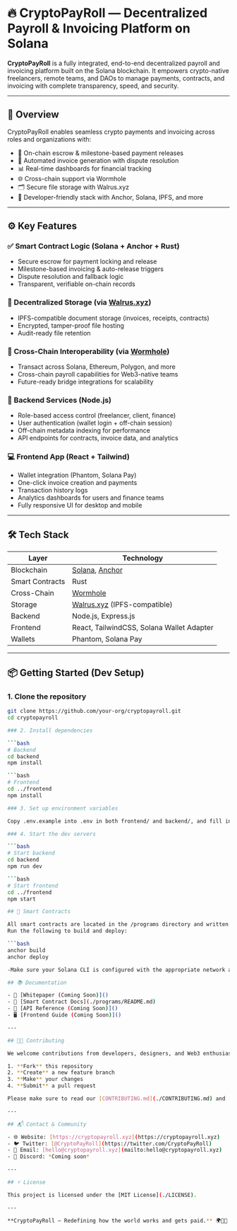 # 🔥 CryptoPayRoll — Decentralized Payroll & Invoicing Platform on Solana

**CryptoPayRoll** is a fully integrated, end-to-end decentralized payroll and invoicing platform built on the Solana blockchain. It empowers crypto-native freelancers, remote teams, and DAOs to manage payments, contracts, and invoicing with complete transparency, speed, and security.

---

## 🚀 Overview

CryptoPayRoll enables seamless crypto payments and invoicing across roles and organizations with:

- 🔐 On-chain escrow & milestone-based payment releases  
- 📄 Automated invoice generation with dispute resolution  
- 📊 Real-time dashboards for financial tracking  
- 🌐 Cross-chain support via Wormhole  
- 🗂 Secure file storage with Walrus.xyz  
- 🧠 Developer-friendly stack with Anchor, Solana, IPFS, and more

---

## ⚙️ Key Features

### ✅ Smart Contract Logic (Solana + Anchor + Rust)
- Secure escrow for payment locking and release  
- Milestone-based invoicing & auto-release triggers  
- Dispute resolution and fallback logic  
- Transparent, verifiable on-chain records

### 📂 Decentralized Storage (via [Walrus.xyz](https://walrus.xyz))
- IPFS-compatible document storage (invoices, receipts, contracts)  
- Encrypted, tamper-proof file hosting  
- Audit-ready file retention

### 🔁 Cross-Chain Interoperability (via [Wormhole](https://wormhole.com))
- Transact across Solana, Ethereum, Polygon, and more  
- Cross-chain payroll capabilities for Web3-native teams  
- Future-ready bridge integrations for scalability

### 🧩 Backend Services (Node.js)
- Role-based access control (freelancer, client, finance)  
- User authentication (wallet login + off-chain session)  
- Off-chain metadata indexing for performance  
- API endpoints for contracts, invoice data, and analytics

### 💻 Frontend App (React + Tailwind)
- Wallet integration (Phantom, Solana Pay)  
- One-click invoice creation and payments  
- Transaction history logs  
- Analytics dashboards for users and finance teams  
- Fully responsive UI for desktop and mobile

---

## 🛠️ Tech Stack

| Layer         | Technology                        |
|--------------|-----------------------------------|
| Blockchain    | [Solana](https://solana.com), [Anchor](https://project-serum.github.io/anchor/) |
| Smart Contracts | Rust                            |
| Cross-Chain   | [Wormhole](https://wormhole.com)  |
| Storage       | [Walrus.xyz](https://walrus.xyz) (IPFS-compatible) |
| Backend       | Node.js, Express.js               |
| Frontend      | React, TailwindCSS, Solana Wallet Adapter |
| Wallets       | Phantom, Solana Pay               |

---

## 📦 Getting Started (Dev Setup)

### 1. Clone the repository

```bash
git clone https://github.com/your-org/cryptopayroll.git
cd cryptopayroll

### 2. Install dependencies

```bash
# Backend
cd backend
npm install

```bash
# Frontend
cd ../frontend
npm install

### 3. Set up environment variables

Copy .env.example into .env in both frontend/ and backend/, and fill in required API keys, Solana RPC URLs, and contract addresses.

### 4. Start the dev servers

```bash
# Start backend
cd backend
npm run dev

```bash
# Start frontend
cd ../frontend
npm start

## 📄 Smart Contracts

All smart contracts are located in the /programs directory and written in Rust using the Anchor framework.
Run the following to build and deploy:

```bash
anchor build
anchor deploy

-Make sure your Solana CLI is configured with the appropriate network and wallet. 

## 📚 Documentation

- 📄 [Whitepaper (Coming Soon)]()
- 📘 [Smart Contract Docs](./programs/README.md)
- 🔌 [API Reference (Coming Soon)]()
- 🖥️ [Frontend Guide (Coming Soon)]()

---

## 🧑‍💻 Contributing

We welcome contributions from developers, designers, and Web3 enthusiasts! To get started:

1. **Fork** this repository  
2. **Create** a new feature branch  
3. **Make** your changes  
4. **Submit** a pull request  

Please make sure to read our [CONTRIBUTING.md](./CONTRIBUTING.md) and [CODE_OF_CONDUCT.md](./CODE_OF_CONDUCT.md) before contributing.

---

## 📬 Contact & Community

- 🌐 Website: [https://cryptopayroll.xyz](https://cryptopayroll.xyz)  
- 🐦 Twitter: [@CryptoPayRoll](https://twitter.com/CryptoPayRoll)  
- 📩 Email: [hello@cryptopayroll.xyz](mailto:hello@cryptopayroll.xyz)  
- 💬 Discord: *Coming soon*

---

## ⚡ License

This project is licensed under the [MIT License](./LICENSE).

---

**CryptoPayRoll — Redefining how the world works and gets paid.** 🌍💼🔗

